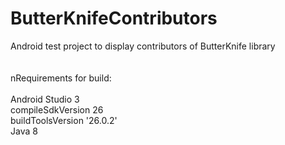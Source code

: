 # ButterKnifeContributors
Android test project to display contributors of ButterKnife library
<br/>
<br/>
<br/>nRequirements for build:
<br/>
<br/>Android Studio 3
<br/>compileSdkVersion 26
<br/>buildToolsVersion '26.0.2'
<br/>Java 8
